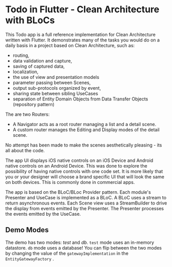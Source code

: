 # Todo in Flutter - Clean Architecture with BLoCs

This Todo app is a full reference implementation for Clean Architecture written with Flutter. It demonstrates many of the tasks you would do on a daily basis in a project based on Clean Architecture, such as:

- routing, 
- data validation and capture, 
- saving of captured data, 
- localization, 
- the use of view and presentation models
- parameter passing between Scenes, 
- output sub-protocols organized by event,
- sharing state between sibling UseCases
- separation of Entity Domain Objects from Data Transfer Objects (repository pattern)

The are two Routers:
* A Navigator acts as a root router managing a list and a detail scene. 
* A custom router manages the Editing and Display modes of the detail scene.

No attempt has been made to make the scenes aesthetically pleasing - its all about the code. 

The app UI displays iOS native controls on an iOS Device and Android native controls on an Android Device.
This was done to explore the possibility of having native controls with one code set.
It is more likely that you or your designer will choose a brand specific UI that will look the same on both devices. This is commonly done in commercial apps.

The app is based on the BLoC/BLoc Provider pattern. Each module's Presenter and UseCase is implemented as a BLoC. A BLoC uses a stream to return asynchronous events. Each Scene view uses a StreamBuilder to drive the display from events emitted by the Presenter. The Presenter processes the events emitted by the UseCase.

## Demo Modes

The demo has two modes: *test* and *db*. `test` mode uses an in-memory datastore. `db` mode uses a database! You can flip between the two modes by changing the value of the `gatewayImplementation`  in the `EntityGatewayFactory` .



